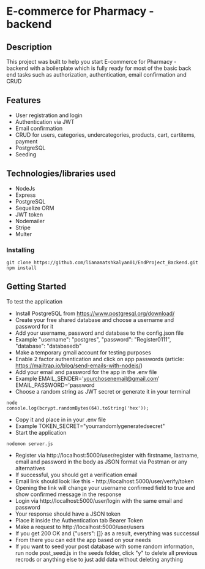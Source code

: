 # E-commerce for Pharmacy - backend

## Description

This project was built to help you start E-commerce for Pharmacy - backend with a boilerplate which is fully ready for most of the basic back end tasks such as authorization, authentication, email confirmation and CRUD

## Features

* User registration and login
* Authentication via JWT
* Email confirmation
* CRUD for users, categories, undercategories, products, cart, cartitems, payment
* PostgreSQL
* Seeding

## Technologies/libraries used

* NodeJs
* Express
* PostgreSQL
* Sequelize ORM
* JWT token
* Nodemailer
* Stripe
* Multer


### Installing

```
git clone https://github.com/lianamatshkalyan01/EndProject_Backend.git
npm install
```

## Getting Started

To test the application

* Install PostgreSQL from https://www.postgresql.org/download/
* Create your free shared database and choose a username and password for it
* Add your username, password and database to the config.json file
* Example 
    "username": "postgres",
    "password": "Register0111",
    "database": "databasedb"
* Make a temporary gmail account for testing purposes
* Enable 2 factor authentication and click on app passwords (article: https://mailtrap.io/blog/send-emails-with-nodejs/)
* Add your email and password for the app in the .env file
* Example
EMAIL_SENDER='yourchosenemail@gmail.com'
EMAIL_PASSWORD='password
* Choose a random string as JWT secret or generate it in your terminal
```
node
console.log(bcrypt.randomBytes(64).toString('hex'));
```
* Copy it and place in in your .env file
* Example
TOKEN_SECRET="yourrandomlygeneratedsecret"
* Start the application
```
nodemon server.js
```
* Register via http://localhost:5000/user/register with firstname, lastname, email and password in the body as JSON format via Postman or any alternatives
* If successful, you should get a verification email
* Email link should look like this -  http://localhost:5000/user/verify/token
* Opening the link will change your username confirmed field to true and show confirmed message in the response
* Login via http://localhost:5000/user/login with the same email and password
* Your response should have a JSON token
* Place it inside the Authentication tab Bearer Token
* Make a request to http://localhost:5000/user/users
* If you get 200 OK and {"users": []} as a result, everything was successul
* From there you can edit the app based on your needs
* If you want to seed your post database with some random information, run node post_seed.js in the seeds folder, click "y" to delete all previous recrods or anything else to just add data without deleting anything

